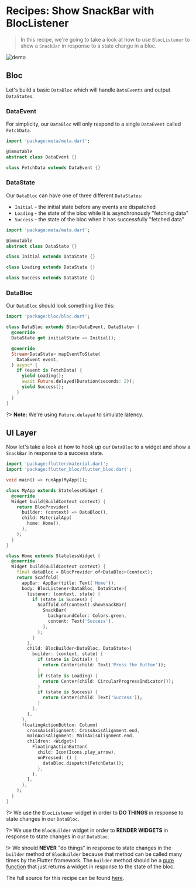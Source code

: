 # Recipes: Show SnackBar with BlocListener

> In this recipe, we're going to take a look at how to use `BlocListener` to show a `SnackBar` in response to a state change in a bloc.

![demo](./assets/gifs/recipes_flutter_snack_bar.gif)

## Bloc

Let's build a basic `DataBloc` which will handle `DataEvents` and output `DataStates`.

### DataEvent

For simplicity, our `DataBloc` will only respond to a single `DataEvent` called `FetchData`.

```dart
import 'package:meta/meta.dart';

@immutable
abstract class DataEvent {}

class FetchData extends DataEvent {}
```

### DataState

Our `DataBloc` can have one of three different `DataStates`:

- `Initial` - the initial state before any events are dispatched
- `Loading` - the state of the bloc while it is asynchronously "fetching data"
- `Success` - the state of the bloc when it has successfully "fetched data"

```dart
import 'package:meta/meta.dart';

@immutable
abstract class DataState {}

class Initial extends DataState {}

class Loading extends DataState {}

class Success extends DataState {}
```

### DataBloc

Our `DataBloc` should look something like this:

```dart
import 'package:bloc/bloc.dart';

class DataBloc extends Bloc<DataEvent, DataState> {
  @override
  DataState get initialState => Initial();

  @override
  Stream<DataState> mapEventToState(
    DataEvent event,
  ) async* {
    if (event is FetchData) {
      yield Loading();
      await Future.delayed(Duration(seconds: 2));
      yield Success();
    }
  }
}
```

?> **Note:** We're using `Future.delayed` to simulate latency.

## UI Layer

Now let's take a look at how to hook up our `DataBloc` to a widget and show a `SnackBar` in response to a success state.

```dart
import 'package:flutter/material.dart';
import 'package:flutter_bloc/flutter_bloc.dart';

void main() => runApp(MyApp());

class MyApp extends StatelessWidget {
  @override
  Widget build(BuildContext context) {
    return BlocProvider(
      builder: (context) => DataBloc(),
      child: MaterialApp(
        home: Home(),
      ),
    );
  }
}

class Home extends StatelessWidget {
  @override
  Widget build(BuildContext context) {
    final dataBloc = BlocProvider.of<DataBloc>(context);
    return Scaffold(
      appBar: AppBar(title: Text('Home')),
      body: BlocListener<DataBloc, DataState>(        
        listener: (context, state) {
          if (state is Success) {
            Scaffold.of(context).showSnackBar(
              SnackBar(
                backgroundColor: Colors.green,
                content: Text('Success'),
              ),
            );
          }
        },
        child: BlocBuilder<DataBloc, DataState>(
          builder: (context, state) {
            if (state is Initial) {
              return Center(child: Text('Press the Button'));
            }
            if (state is Loading) {
              return Center(child: CircularProgressIndicator());
            }
            if (state is Success) {
              return Center(child: Text('Success'));
            }
          },
        ),
      ),
      floatingActionButton: Column(
        crossAxisAlignment: CrossAxisAlignment.end,
        mainAxisAlignment: MainAxisAlignment.end,
        children: <Widget>[
          FloatingActionButton(
            child: Icon(Icons.play_arrow),
            onPressed: () {
              dataBloc.dispatch(FetchData());
            },
          ),
        ],
      ),
    );
  }
}
```

?> We use the `BlocListener` widget in order to **DO THINGS** in response to state changes in our `DataBloc`.

?> We use the `BlocBuilder` widget in order to **RENDER WIDGETS** in response to state changes in our `DataBloc`.

!> We should **NEVER** "do things" in response to state changes in the `builder` method of `BlocBuilder` because that method can be called many times by the Flutter framework. The `builder` method should be a [pure function](https://en.wikipedia.org/wiki/Pure_function) that just returns a widget in response to the state of the bloc.

The full source for this recipe can be found [here](https://gist.github.com/felangel/1e5b2c25b263ad1aa7bbed75d8c76c44).
